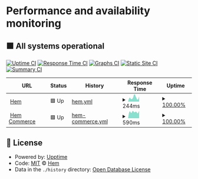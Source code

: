# Performance and availability monitoring

## <!--live status--> **🟩 All systems operational**

[![Uptime CI](https://github.com/hemdesignstudio/upptime/workflows/Uptime%20CI/badge.svg)](https://github.com/hemdesignstudio/upptime/actions?query=workflow%3A%22Uptime+CI%22)
[![Response Time CI](https://github.com/hemdesignstudio/upptime/workflows/Response%20Time%20CI/badge.svg)](https://github.com/hemdesignstudio/upptime/actions?query=workflow%3A%22Response+Time+CI%22)
[![Graphs CI](https://github.com/hemdesignstudio/upptime/workflows/Graphs%20CI/badge.svg)](https://github.com/hemdesignstudio/upptime/actions?query=workflow%3A%22Graphs+CI%22)
[![Static Site CI](https://github.com/hemdesignstudio/upptime/workflows/Static%20Site%20CI/badge.svg)](https://github.com/hemdesignstudio/upptime/actions?query=workflow%3A%22Static+Site+CI%22)
[![Summary CI](https://github.com/hemdesignstudio/upptime/workflows/Summary%20CI/badge.svg)](https://github.com/hemdesignstudio/upptime/actions?query=workflow%3A%22Summary+CI%22)

<!--start: status pages-->
<!-- This summary is generated by Upptime (https://github.com/upptime/upptime) -->
<!-- Do not edit this manually, your changes will be overwritten -->
<!-- prettier-ignore -->
| URL | Status | History | Response Time | Uptime |
| --- | ------ | ------- | ------------- | ------ |
| <img alt="" src="https://favicons.githubusercontent.com/www.hem.com" height="13"> [Hem](https://www.hem.com) | 🟩 Up | [hem.yml](https://github.com/hemdesignstudio/upptime/commits/HEAD/history/hem.yml) | <details><summary><img alt="Response time graph" src="./graphs/hem/response-time-week.png" height="20"> 244ms</summary><br><a href="https://hemdesignstudio.github.io/upptime/history/hem"><img alt="Response time 256" src="https://img.shields.io/endpoint?url=https%3A%2F%2Fraw.githubusercontent.com%2Fhemdesignstudio%2Fupptime%2FHEAD%2Fapi%2Fhem%2Fresponse-time.json"></a><br><a href="https://hemdesignstudio.github.io/upptime/history/hem"><img alt="24-hour response time 296" src="https://img.shields.io/endpoint?url=https%3A%2F%2Fraw.githubusercontent.com%2Fhemdesignstudio%2Fupptime%2FHEAD%2Fapi%2Fhem%2Fresponse-time-day.json"></a><br><a href="https://hemdesignstudio.github.io/upptime/history/hem"><img alt="7-day response time 244" src="https://img.shields.io/endpoint?url=https%3A%2F%2Fraw.githubusercontent.com%2Fhemdesignstudio%2Fupptime%2FHEAD%2Fapi%2Fhem%2Fresponse-time-week.json"></a><br><a href="https://hemdesignstudio.github.io/upptime/history/hem"><img alt="30-day response time 233" src="https://img.shields.io/endpoint?url=https%3A%2F%2Fraw.githubusercontent.com%2Fhemdesignstudio%2Fupptime%2FHEAD%2Fapi%2Fhem%2Fresponse-time-month.json"></a><br><a href="https://hemdesignstudio.github.io/upptime/history/hem"><img alt="1-year response time 256" src="https://img.shields.io/endpoint?url=https%3A%2F%2Fraw.githubusercontent.com%2Fhemdesignstudio%2Fupptime%2FHEAD%2Fapi%2Fhem%2Fresponse-time-year.json"></a></details> | <details><summary><a href="https://hemdesignstudio.github.io/upptime/history/hem">100.00%</a></summary><a href="https://hemdesignstudio.github.io/upptime/history/hem"><img alt="All-time uptime 99.75%" src="https://img.shields.io/endpoint?url=https%3A%2F%2Fraw.githubusercontent.com%2Fhemdesignstudio%2Fupptime%2FHEAD%2Fapi%2Fhem%2Fuptime.json"></a><br><a href="https://hemdesignstudio.github.io/upptime/history/hem"><img alt="24-hour uptime 100.00%" src="https://img.shields.io/endpoint?url=https%3A%2F%2Fraw.githubusercontent.com%2Fhemdesignstudio%2Fupptime%2FHEAD%2Fapi%2Fhem%2Fuptime-day.json"></a><br><a href="https://hemdesignstudio.github.io/upptime/history/hem"><img alt="7-day uptime 100.00%" src="https://img.shields.io/endpoint?url=https%3A%2F%2Fraw.githubusercontent.com%2Fhemdesignstudio%2Fupptime%2FHEAD%2Fapi%2Fhem%2Fuptime-week.json"></a><br><a href="https://hemdesignstudio.github.io/upptime/history/hem"><img alt="30-day uptime 100.00%" src="https://img.shields.io/endpoint?url=https%3A%2F%2Fraw.githubusercontent.com%2Fhemdesignstudio%2Fupptime%2FHEAD%2Fapi%2Fhem%2Fuptime-month.json"></a><br><a href="https://hemdesignstudio.github.io/upptime/history/hem"><img alt="1-year uptime 99.75%" src="https://img.shields.io/endpoint?url=https%3A%2F%2Fraw.githubusercontent.com%2Fhemdesignstudio%2Fupptime%2FHEAD%2Fapi%2Fhem%2Fuptime-year.json"></a></details>
| <img alt="" src="https://favicons.githubusercontent.com/hem-commerce.herokuapp.com" height="13"> [Hem Commerce](https://hem-commerce.herokuapp.com/api/v1/health/) | 🟩 Up | [hem-commerce.yml](https://github.com/hemdesignstudio/upptime/commits/HEAD/history/hem-commerce.yml) | <details><summary><img alt="Response time graph" src="./graphs/hem-commerce/response-time-week.png" height="20"> 590ms</summary><br><a href="https://hemdesignstudio.github.io/upptime/history/hem-commerce"><img alt="Response time 489" src="https://img.shields.io/endpoint?url=https%3A%2F%2Fraw.githubusercontent.com%2Fhemdesignstudio%2Fupptime%2FHEAD%2Fapi%2Fhem-commerce%2Fresponse-time.json"></a><br><a href="https://hemdesignstudio.github.io/upptime/history/hem-commerce"><img alt="24-hour response time 680" src="https://img.shields.io/endpoint?url=https%3A%2F%2Fraw.githubusercontent.com%2Fhemdesignstudio%2Fupptime%2FHEAD%2Fapi%2Fhem-commerce%2Fresponse-time-day.json"></a><br><a href="https://hemdesignstudio.github.io/upptime/history/hem-commerce"><img alt="7-day response time 590" src="https://img.shields.io/endpoint?url=https%3A%2F%2Fraw.githubusercontent.com%2Fhemdesignstudio%2Fupptime%2FHEAD%2Fapi%2Fhem-commerce%2Fresponse-time-week.json"></a><br><a href="https://hemdesignstudio.github.io/upptime/history/hem-commerce"><img alt="30-day response time 568" src="https://img.shields.io/endpoint?url=https%3A%2F%2Fraw.githubusercontent.com%2Fhemdesignstudio%2Fupptime%2FHEAD%2Fapi%2Fhem-commerce%2Fresponse-time-month.json"></a><br><a href="https://hemdesignstudio.github.io/upptime/history/hem-commerce"><img alt="1-year response time 489" src="https://img.shields.io/endpoint?url=https%3A%2F%2Fraw.githubusercontent.com%2Fhemdesignstudio%2Fupptime%2FHEAD%2Fapi%2Fhem-commerce%2Fresponse-time-year.json"></a></details> | <details><summary><a href="https://hemdesignstudio.github.io/upptime/history/hem-commerce">100.00%</a></summary><a href="https://hemdesignstudio.github.io/upptime/history/hem-commerce"><img alt="All-time uptime 99.58%" src="https://img.shields.io/endpoint?url=https%3A%2F%2Fraw.githubusercontent.com%2Fhemdesignstudio%2Fupptime%2FHEAD%2Fapi%2Fhem-commerce%2Fuptime.json"></a><br><a href="https://hemdesignstudio.github.io/upptime/history/hem-commerce"><img alt="24-hour uptime 100.00%" src="https://img.shields.io/endpoint?url=https%3A%2F%2Fraw.githubusercontent.com%2Fhemdesignstudio%2Fupptime%2FHEAD%2Fapi%2Fhem-commerce%2Fuptime-day.json"></a><br><a href="https://hemdesignstudio.github.io/upptime/history/hem-commerce"><img alt="7-day uptime 100.00%" src="https://img.shields.io/endpoint?url=https%3A%2F%2Fraw.githubusercontent.com%2Fhemdesignstudio%2Fupptime%2FHEAD%2Fapi%2Fhem-commerce%2Fuptime-week.json"></a><br><a href="https://hemdesignstudio.github.io/upptime/history/hem-commerce"><img alt="30-day uptime 100.00%" src="https://img.shields.io/endpoint?url=https%3A%2F%2Fraw.githubusercontent.com%2Fhemdesignstudio%2Fupptime%2FHEAD%2Fapi%2Fhem-commerce%2Fuptime-month.json"></a><br><a href="https://hemdesignstudio.github.io/upptime/history/hem-commerce"><img alt="1-year uptime 99.58%" src="https://img.shields.io/endpoint?url=https%3A%2F%2Fraw.githubusercontent.com%2Fhemdesignstudio%2Fupptime%2FHEAD%2Fapi%2Fhem-commerce%2Fuptime-year.json"></a></details>

<!--end: status pages-->

## 📄 License

- Powered by: [Upptime](https://github.com/upptime/upptime)
- Code: [MIT](./LICENSE) © [Hem](https://www.hem.com/)
- Data in the `./history` directory: [Open Database License](https://opendatacommons.org/licenses/odbl/1-0/)
